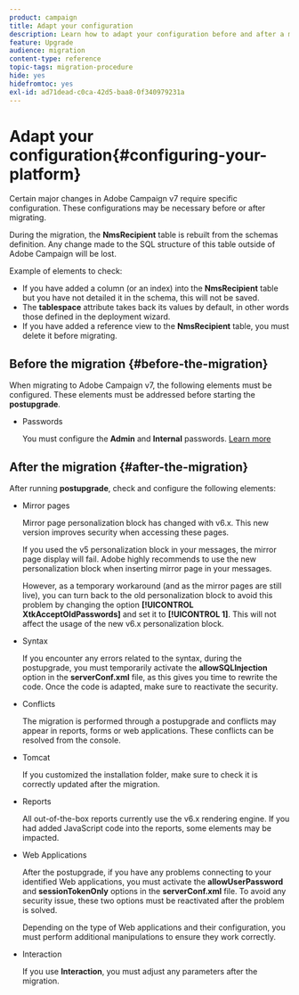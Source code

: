 ```yaml
---
product: campaign
title: Adapt your configuration
description: Learn how to adapt your configuration before and after a migration to Campaign v7
feature: Upgrade
audience: migration
content-type: reference
topic-tags: migration-procedure
hide: yes
hidefromtoc: yes
exl-id: ad71dead-c0ca-42d5-baa8-0f340979231a
---
```

# Adapt your configuration{#configuring-your-platform}



Certain major changes in Adobe Campaign v7 require specific configuration. These configurations may be necessary before or after migrating. 

During the migration, the **NmsRecipient** table is rebuilt from the schemas definition. Any change made to the SQL structure of this table outside of Adobe Campaign will be lost.

Example of elements to check:

* If you have added a column (or an index) into the **NmsRecipient** table but you have not detailed it in the schema, this will not be saved.
* The **tablespace** attribute takes back its values by default, in other words those defined in the deployment wizard.
* If you have added a reference view to the **NmsRecipient** table, you must delete it before migrating.
## Before the migration {#before-the-migration}

When migrating to Adobe Campaign v7, the following elements must be configured. These elements must be addressed before starting the **postupgrade**.

<!--

  * Timezones

  During a migration from a v5.11 platform, you must specify the timezone to use during the postupgrade.

  If you wish to use the "multi timezone" mode, refer to [this section](../../migration/using/general-configurations.md#time-zones).

  If you use Oracle as a database, check that the Oracle timezone files have properly been synched between the application server and the database server. [Learn more](../../migration/using/general-configurations.md#oracle)

* Security zones

  For security reasons, the Adobe Campaign platform is no longer accessible by default: you must configure the security zones, which requires collecting the user IP addresses before the migration. [Learn more](../../migration/using/general-configurations.md#security)

* Syntax

  Some Javascript code may no longer accepted in the v7 version, due to the use of a new interpreter. [Learn more](../../migration/using/general-configurations.md#javascript).

  Similarly, a new syntax is introduced in Adobe Campaign v7 to replace the SQLData based syntax. If you use code elements with this syntax, you must adapt them. [Learn more](../../migration/using/general-configurations.md#sqldata)

  -->

* Passwords

  You must configure the **Admin** and **Internal** passwords. [Learn more](../../migration/using/before-starting-migration.md#user-passwords)

<!--
* Tree structure

  If migrating from a v5.11 platform, you must reorganize the tree structure folders according to Adobe Campaign v6 norms. [Learn more](../../migration/using/configuring-your-platform.md#specific-configurations-in-v5-11).

-->

<!--

* Interaction

  If you are migrating from Campaign v6.02 and using the  **Interaction** module, you must delete all 6.02 schema references that no longer exist in v7. [Learn more](../../migration/using/general-configurations.md#interaction)

-->

## After the migration {#after-the-migration}

After running **postupgrade**, check and configure the following elements:

* Mirror pages

  Mirror page personalization block has changed with v6.x. This new version improves security when accessing these pages.

  If you used the v5 personalization block in your messages, the mirror page display will fail. Adobe highly recommends to use the new personalization block when inserting mirror page in your messages.

  However, as a temporary workaround (and as the mirror pages are still live), you can turn back to the old personalization block to avoid this problem by changing the option **[!UICONTROL XtkAcceptOldPasswords]** and set it to **[!UICONTROL 1]**. This will not affect the usage of the new v6.x personalization block.

* Syntax

  If you encounter any errors related to the syntax, during the postupgrade, you must temporarily activate the **allowSQLInjection** option in the **serverConf.xml** file, as this gives you time to rewrite the code. Once the code is adapted, make sure to reactivate the security.

* Conflicts

  The migration is performed through a postupgrade and conflicts may appear in reports, forms or web applications. These conflicts can be resolved from the console.

* Tomcat

  If you customized the installation folder, make sure to check it is correctly updated after the migration. 

* Reports

  All out-of-the-box reports currently use the v6.x rendering engine. If you had added JavaScript code into the reports, some elements may be impacted. 

* Web Applications

  After the postupgrade, if you have any problems connecting to your identified Web applications, you must activate the **allowUserPassword** and **sessionTokenOnly** options in the **serverConf.xml** file. To avoid any security issue, these two options must be reactivated after the problem is solved.

  Depending on the type of Web applications and their configuration, you must perform additional manipulations to ensure they work correctly. 

<!--
  If migrating from a v5.11 platform, additional configurations must be carried out. [Learn more](../../migration/using/general-configurations.md#specific-configurations-in-v5-11.md)

* Security zones

  Before starting the server, you must configure the security zones. [Learn more](../../installation/using/security-zones.md) and [see here](../../migration/using/general-configurations.md#security)

-->

<!--

* Workflows

  If migrating from a v5.11 platform, you must check the workflows folder. [Learn more](../../migration/using/configuring-your-platform.md#specific-configurations-in-v5-11)

-->

<!--

* Tracking

  If migrating from a v5.11 platform, you must configure the tracking mode. [Learn more](../../migration/using/configuring-your-platform.md#specific-configurations-in-v5-11)

-->

* Interaction

  If you use **Interaction**, you must adjust any parameters after the migration.

<!--

* Dashboards

  If a client error appears, you have to either update your dashboards with the new Adobe Campaign v7 code, or manually copy the following files from the v6.02 instance to the v7 instance:

  ```
  v6.02 files and spaces:
  /usr/local/neolane/nl6/datakit/xtk/eng/css/dropDownMenu.css
  /usr/local/neolane/nl6/datakit/xtk/eng/js/client/dropDownMenu.js
  v6.1 files and spaces:
  /usr/local/neolane/nl6/deprecated/xtk/css/dropDownMenu.css
  /usr/local/neolane/nl6/deprecated/xtk/js/client/dropDownMenu.js  
  ```

-->

<!--

## Specific configurations from a v5.11 to v7{#specific-configurations-in-v5-11}



This section details the additional configuration required when migrating from v5.11. You should also configure the settings detailed in the [General configurations](../../migration/using/general-configurations.md) section.

### Web applications {#web-applications-v5}

The following warning will be displayed automatically during migration:

```
The webApp ids have been modified during the migration process. Please make sure to check your scripts/css for broken compatibility (any client side JavaScript or css dealing directly with another element through its id is impacted). See file 'c:\svn\602\nl\build\ncs\var\upgrade/postupgrade/webAppsMigration_*************.txt' for details about the references that were automatically updated, if any.
```

Some components of web applications, for instance the various formula fields, have @id attributes. These are used in the XML code of web applications and are no longer generated in the same way. They are not visible in the interface and you must not normally use them. However, in some cases, @id attributes may have been used to personalize the rendering of web applications, for instance via a stylesheet or using JavaScript code.

During migration, you **must** check the log file path specified in the warning:

* **The file is not empty**: it contains warnings which concern inconsistencies recorded before migration and which still exist. This can be JavaScript code in a web application which references a non-existent ID. Each error must be checked and corrected.
* **The file is empty**: this means that Adobe Campaign has not detected any issues.

Whether the file is empty or not, you must check that these IDs are not used for configuration elsewhere (and adapt configuration if this is the case).

### Workflows {#workflows}

Since the name of the Adobe Campaign installation directory has changed, some workflows may not work after the migration. If a workflow references the nl5 directory in one of its activities, this will raise an error. Replace this reference with **build**. You can run an SQL query to identify these workflows (PostgreSQL example):

```
SELECT   iWorkflowId, sInternalName, sLabel 
FROM XtkWorkflow 
WHERE mData LIKE '%nl5%';
```

### MySQL {#mysql}

>[!CAUTION]
>
>MySQL is only supported in v7 as the main database engine when migrating from version 6.02 or 5.11 using this engine.

MySQL does not manage timezones by default. To enable timezone management, run the following command:

```
mysql_tzinfo_to_sql /usr/share/zoneinfo | mysql -u root mysql
```

>[!NOTE]
>
>For more information, refer to the [https://dev.mysql.com/doc/refman/8.0/en/time-zone-support.html](https://dev.mysql.com/doc/refman/8.0/en/time-zone-support.html) page.

If modifications have been made to the database structure, during configuration for example (creating specific indexes, creating SQL views, etc.), certain precautions should be taken when migrating. Indeed, certain modifications can be generated from incompatibilities with the migration procedure. For example, creating SQL views containing **Timestamp** fields are not compatible with the **usetimestamptz** option. We therefore advise you to follow the recommendations below:

1. Before starting the migration, back up the database.
1. Delete SQL changes.
1. Perform the postupgrade
    >[!NOTE]
    >
    >You must follow the migration steps presented in [this section](../../migration/using/migrating-in-windows-for-adobe-campaign-7.md).
1. Reintegrate SQL changes.

In this example, a **NmcTrackingLogMessages** view had been created and this has a **Timestamp** field named **tslog**. In this case, the migration procedure fails and the following error message appears:

```
2011-10-04 11:57:51.804Z B67B28C0 1 info log Updating table 'NmcTrackingLogMessages'
2011-10-04 11:57:51.804Z B67B28C0 1 error log PostgreSQL error: ERROR: cannot alter type of a column used by a view or rule\nDETAIL: rule _RETURN on view nmctrackinglogmessagesview depends on column "tslog"\n (iRc=-2006)
2011-10-04 11:57:51.804Z B67B28C0 1 error log SQL order 'ALTER TABLE NmcTrackingLogMessages ALTER COLUMN tsLog TYPE TIMESTAMPTZ' was not executed. (iRc=-2006)
```

To make sure the postupgrade works, you must delete the view before the migration and re-create it after the migration while adapting it to the TIMESTAMP WITH TIMEZONE mode.

### Tracking {#tracking}

The tracking formula has been modified. When migrating, the old formula (v5) is replaced by the new one (v7). If you use a personalized formula in Adobe Campaign v5, this configuration has to be adapted in Adobe Campaign v7 (**NmsTracking_ClickFormula** and **NmsTracking_OpenFormula** options).

Web tracking management has also been modified. Once migration to v7 has been carried out, you must start the deployment wizard to finish configuring the web tracking.

  ![](assets/migration_web_tracking.png)

Three modes are available:

* **Session web tracking**: If the **[!UICONTROL Leads]** package has not been installed, this option is selected by default. This option is the most ideal in terms of performance and it allows you to limit the size of the tracking logs.
* **Permanent Web tracking**
* **Anonymous Web Tracking**: If the **[!UICONTROL Leads]** package is installed, this option is selected by default. It is the most resource-consuming option. As above, the **sSourceId** column must be indexed (in the tracking table and the **CrmIncomingLead** table).

>[!NOTE]
>
>For more information on these three modes, refer to [this section](../../configuration/using/about-web-tracking.md).

### Adobe Campaign v7 tree structure {#campaign-vseven-tree-structure}

During migration, the tree structure is automatically reorganized based on the v7 standards. The new folders are added, the obsolete folders are deleted, and their content is placed in the "To move" folder. All items in this folder must be checked after the migration, and the consultant has to decide to either keep it or delete each one. Items to be kept then have to be moved to the right place.

An option has been added for disabling the automatic migration of the navigation tree. This operation is now manual. Obsolete folders are not deleted and new folders are not added. This option should only be used if the out-of-the-box v5 navigation tree has undergone too many changes. Add the option to the console, before migrating, in the **[!UICONTROL Administration > Options]** node:

* Internal name: NlMigration_KeepFolderStructure
* Data type: Integer
* Value (text): 1

If you use this option, after migration you will have to delete obsolete folders, add the new folders and run all necessary checks.

**List of new folders**:

The following folders need to be added after the migration:

| Internal name | Label | Condition |
|---|---|---|
| nmsAutoObjects | Objects created automatically | - |
| nmsCampaignAdmin | Campaign management | - |
| nmsCampaignMgt | Campaign management | - |
| nmsCampaignRes | Campaign management | - |
| nmsModels | Templates | - |
| nmsOnlineRes | Online | - |
| nmsProduction | Production | - |
| nmsProfilProcess | Processes | - |
| xtkDashboard | Dashboards | - |
| xtkPlatformAdmin | Platform | - |
| nmsLocalOrgUnit | Organizational units | - |
| nmsMRM | MRM | MRM installed |
| nmsOperations | Campaigns | Campaign installed |

**List of obsolete folders**:

The obsolete folders to be deleted after the migration are as follows:

>[!NOTE]
>
>The entire content of the obsolete folders must be checked, and for each item the consultant decides whether to keep or delete it. The items to be kept must be moved to the appropriate place.

| Internal name | Label | Condition |
|---|---|---|
| nmsAdministration | Administration | - |
| nmsDeliveryMgt | Campaign execution | - |
| ncmContent | Content management | Content Manager installed |
| ncmForm | Input form | Content Manager installed |
| ncmImage | Images | Content Manager installed |
| ncmJavascript | JavaScript codes | Content Manager installed |
| ncmJst | JavaScript templates | Content Manager installed |
| ncmParameters | Configuration | Content Manager installed |
| ncmSrcSchema | Data schemas | Content Manager installed |
| ncmStylesheet | XSL style files | Content Manager installed |
| nmsAdminPlan | Administration | Campaign installed |
| nmsResourcePlan | Resources | Campaign installed |
| nmsResourcesModels | Templates | Campaign installed |
| nmsRootPlan | Campaign management | Campaign installed |
| nmsOperator | Marketing operators | MRM installed |
## Specific configurations from v6.02 to v7{#specific-configurations-in-v6-02}



The following section details the additional configuration required when migrating from v6.02. You should also configure the settings detailed in [this page](../../migration/using/general-configurations.md).

### Web applications {#web-applications-v6}

If you are migrating from v6.02, error logs regarding overview-type web applications may appear. Error message examples:

```
[PU-0006] Entity of type : 'xtk:entityBackupNew' and Id 'nms:webApp|taskOverview', expression '[SQLDATA[' was found : '...)) or (@id IN ([SQLDATA[select 
[PU-0006] Entity of type : 'xtk:formDictionary' and Id 'nms:webApp|lastTasks', expression '[SQLDATA[' was found : '...)) or (@id IN ([SQLDATA[select 
[PU-0006] Entity of type : 'nms:webApp' and Id 'taskOverview', expression '[SQLDATA[' was found : '...@owner-id] IN ([SQLDATA[select iGroupid...'. (iRc=-1)
```

These web applications used SQLData and are not compatible with v7, due to heightened security. These errors will lead to a migration failure.

If you didn't use these web applications, run the following cleanup script and rerun the postupgrade:

```
Nlserver javascript -instance:[instance_name] -file [installation_path]/datakit/xtk/fra/js/removeOldWebApp.js
```

If you have modified these web applications and would like to continue using them in v7, you must activate the **allowSQLInjection** option in your different security zones and re-start the postupgrade. Refer to the [SQLData](../../migration/using/general-configurations.md#sqldata) section for more on this.

### Message Center {#message-center}

After a Message Center control instance migration, you must republish the transactional message templates for them to work.

In v7, the names of transactional message templates on execution instances have changed. They are currently prefixed by the operator name that corresponds to the control instance on which they are created, for example **control1_template1_rt** (where **control1** is the name of the operator). If you have a significant volume of templates, we recommend deleting old templates on control instances.

-->